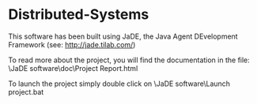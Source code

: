 # Distributed-Systems
This software has been built using JaDE, the Java Agent DEvelopment Framework (see: http://jade.tilab.com/)

To read more about the project, you will find the documentation in the file: \JaDE software\doc\Project Report.html

To launch the project simply double click on \JaDE software\Launch project.bat
